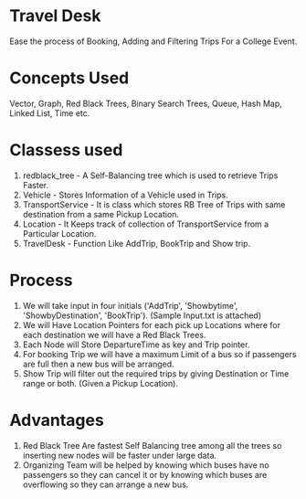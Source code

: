 # Travel Desk
Ease the process of Booking, Adding and Filtering Trips For a College Event.

# Concepts Used
Vector, Graph, Red Black Trees, Binary Search Trees, Queue, Hash Map, Linked List, Time etc.

# Classess used
1) redblack_tree - A Self-Balancing tree which is used to retrieve Trips Faster.
2) Vehicle - Stores Information of a Vehicle used in Trips.
3) TransportService - It is class which stores RB Tree of Trips with same destination from a same Pickup Location.
4) Location - It Keeps track of collection of TransportService from a Particular Location.
5) TravelDesk - Function Like AddTrip, BookTrip and Show trip.

# Process
1) We will take input in four initials ('AddTrip', 'Showbytime', 'ShowbyDestination', 'BookTrip'). (Sample Input.txt is attached)
2) We will Have Location Pointers for each pick up Locations where for each destination we will have a Red Black Trees.
3) Each Node will Store DepartureTime as key and Trip pointer.
4) For booking Trip we will have a maximum Limit of a bus so if passengers are full then a new bus will be arranged.
5) Show Trip will filter out the required trips by giving Destination or Time range or both. (Given a Pickup Location).

# Advantages 
1) Red Black Tree Are fastest Self Balancing tree among all the trees so inserting new nodes will be faster under large data.
2) Organizing Team will be helped by knowing which buses have no passengers so they can cancel it or by knowing which buses are overflowing so they can arrange a new bus.

